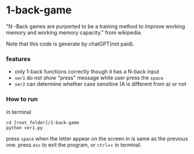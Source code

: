 # 1-back-game
"N -Back games are purported to be a training method to improve working memory and working memory capacity." from wikipedia.

Note that this code is generate by chatGPT(not paid).

### features
- only 1-back functions correctly though it has a N-back input
- `ver1` do not show "press" message while user press the `space`
- `ver2` can determine whether case sensitive (A is different from a) or not

### How to run
in terminal
```shell
cd [root_folder]/1-back-game
python ver1.py
```
press `space` when the letter appear on the screen in is same as the previous one.
press `esc` to exit the program, or `ctrl`+`c` in terminal.

